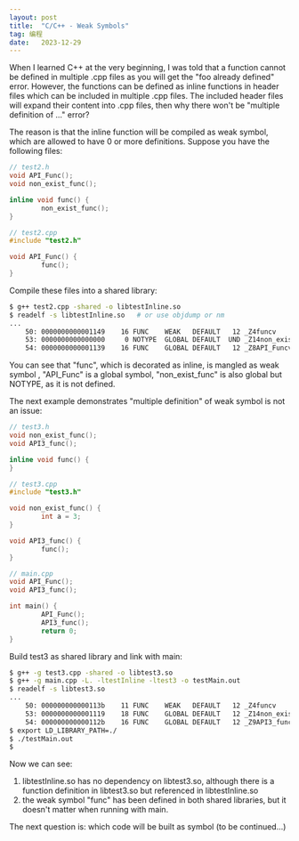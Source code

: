 ```yaml
---
layout:	post
title:	"C/C++ - Weak Symbols"
tag: 编程
date:	2023-12-29
---
```


When I learned C++ at the very beginning, I was told that a function cannot be defined in multiple .cpp files as you will get the "foo already defined" error. However, the functions can be defined as inline functions in header files which can be included in multiple .cpp files. The included header files will expand their content into .cpp files, then why there won't be "multiple definition of ..." error? 

The reason is that the inline function will be compiled as weak symbol, which are allowed to have 0 or more definitions. Suppose you have the following files:

```cpp
// test2.h
void API_Func();
void non_exist_func();

inline void func() {
        non_exist_func();
}

// test2.cpp
#include "test2.h"

void API_Func() {
        func();
}
``` 

Compile these files into a shared library:

```bash
$ g++ test2.cpp -shared -o libtestInline.so
$ readelf -s libtestInline.so   # or use objdump or nm
...
    50: 0000000000001149    16 FUNC    WEAK   DEFAULT   12 _Z4funcv
    53: 0000000000000000     0 NOTYPE  GLOBAL DEFAULT  UND _Z14non_exist_funcv
    54: 0000000000001139    16 FUNC    GLOBAL DEFAULT   12 _Z8API_Funcv
```

You can see that "func", which is decorated as inline, is mangled as weak symbol , "API\_Func" is a global symbol, "non\_exist\_func" is also global but NOTYPE, as it is not defined.

The next example demonstrates "multiple definition" of weak symbol is not an issue:

```cpp
// test3.h
void non_exist_func();
void API3_func();

inline void func() {
}

// test3.cpp
#include "test3.h"

void non_exist_func() {
        int a = 3;
}

void API3_func() {
        func();
}

// main.cpp
void API_Func();
void API3_func();

int main() {
        API_Func();
        API3_func();
        return 0;
}
``` 

Build test3 as shared library and link with main:

```bash
$ g++ -g test3.cpp -shared -o libtest3.so
$ g++ -g main.cpp -L. -ltestInline -ltest3 -o testMain.out
$ readelf -s libtest3.so
...
    50: 000000000000113b    11 FUNC    WEAK   DEFAULT   12 _Z4funcv
    53: 0000000000001119    18 FUNC    GLOBAL DEFAULT   12 _Z14non_exist_funcv
    54: 000000000000112b    16 FUNC    GLOBAL DEFAULT   12 _Z9API3_funcv
$ export LD_LIBRARY_PATH=./
$ ./testMain.out    
$
```

Now we can see:
1. libtestInline.so has no dependency on libtest3.so, although there is a function definition in libtest3.so but referenced in libtestInline.so
2. the weak symbol "func" has been defined in both shared libraries, but it doesn't matter when running with main.

The next question is: which code will be built as symbol (to be continued...)
